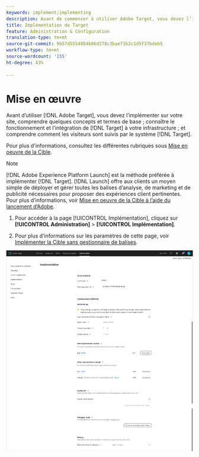 ```yaml
---
keywords: implement;implementing
description: Avant de commencer à utiliser Adobe Target, vous devez l’implémenter sur votre site, comprendre quelques concepts et termes de base, être familier avec son fonctionnement et son intégration à votre infrastructure et comprendre le suivi des visiteurs par le système de ciblage.
title: Implémentation de Target
feature: Administration & Configuration
translation-type: tm+mt
source-git-commit: 9b57d5554884b06d278c3baef3b2c1d5f37bdeb5
workflow-type: tm+mt
source-wordcount: '155'
ht-degree: 43%

---
```



# Mise en œuvre

Avant d’utiliser [!DNL Adobe Target], vous devez l’implémenter sur votre site, comprendre quelques concepts et termes de base ; connaître le fonctionnement et l&#39;intégration de [!DNL Target] à votre infrastructure ; et comprendre comment les visiteurs sont suivis par le système [!DNL Target].

Pour plus d&#39;informations, consultez les différentes rubriques sous [Mise en oeuvre de la Cible](/help/c-implementing-target/implementing-target.md).

>[!NOTE]
>
>[!DNL Adobe Experience Platform Launch] est la méthode préférée à implémenter  [!DNL Target]. [!DNL Launch] offre aux clients un moyen simple de déployer et gérer toutes les balises d’analyse, de marketing et de publicité nécessaires pour proposer des expériences client pertinentes. Pour plus d’informations, voir [Mise en oeuvre de la Cible à l’aide du lancement d’Adobe](/help/c-implementing-target/c-implementing-target-for-client-side-web/how-to-deployatjs/cmp-implementing-target-using-adobe-launch.md).

1. Pour accéder à la page [!UICONTROL Implémentation], cliquez sur **[!UICONTROL Administration]** > **[!UICONTROL Implémentation]**.

1. Pour plus d’informations sur les paramètres de cette page, voir [Implémenter la Cible sans gestionnaire de balises](/help/c-implementing-target/c-implementing-target-for-client-side-web/how-to-deployatjs/implementing-target-without-a-tag-manager.md).

![Page de mise en oeuvre](/help/administrating-target/assets/implementation.png)